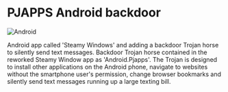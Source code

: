 # PJAPPS Android backdoor
![Android](https://img.shields.io/badge/Android-3DDC84?style=for-the-badge&logo=android&logoColor=white)

Android app called 'Steamy Windows' and adding a backdoor Trojan horse to silently send text messages. Backdoor Trojan horse contained in the reworked Steamy Window app as 'Android.Pjapps'. The Trojan is designed to install other applications on the Android phone, navigate to websites without the smartphone user's permission, change browser bookmarks and silently send text messages running up a large texting bill.
